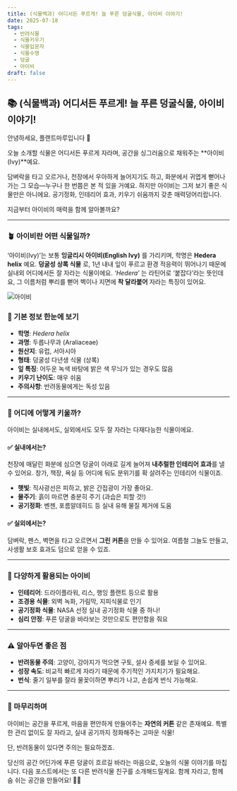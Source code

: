 ```yaml
---
title: (식물백과) 어디서든 푸르게! 늘 푸른 덩굴식물, 아이비 이야기!
date: 2025-07-18
tags:
  - 반려식물
  - 식물키우기
  - 식물입문자
  - 식물수명
  - 덩굴
  - 아이비
draft: false
---
```



## 📚  (식물백과) 어디서든 푸르게! 늘 푸른 덩굴식물, 아이비 이야기!

안녕하세요, 플랜트마루입니다 🌿

오늘 소개할 식물은 어디서든 푸르게 자라며, 공간을 싱그러움으로 채워주는 **아이비(Ivy)**예요.

담벼락을 타고 오르거나, 천장에서 우아하게 늘어지기도 하고, 화분에서 귀엽게 뻗어나가는 그 모습—누구나 한 번쯤은 본 적 있을 거예요.
하지만 아이비는 그저 보기 좋은 식물만은 아니에요. 공기정화, 인테리어 효과, 키우기 쉬움까지 갖춘 매력덩어리랍니다.

지금부터 아이비의 매력을 함께 알아볼까요?

---

### 🪴 아이비란 어떤 식물일까?

‘아이비(Ivy)’는 보통 **잉글리시 아이비(English Ivy)** 를 가리키며, 학명은 **Hedera helix** 예요.
**덩굴성 상록 식물** 로, 1년 내내 잎이 푸르고 환경 적응력이 뛰어나기 때문에 실내외 어디에서든 잘 자라는 식물이에요.
*‘Hedera’* 는 라틴어로 ‘붙잡다’라는 뜻인데요, 그 이름처럼 뿌리를 뻗어 벽이나 지면에 **착 달라붙어** 자라는 특징이 있어요.

![아이비](/images/ivy.png)

### **🌱 기본 정보 한눈에 보기**

- **학명**: _Hedera helix_  
- **과명**: 두릅나무과 (Araliaceae)
- **원산지**: 유럽, 서아시아
- **형태**: 덩굴성 다년생 식물 (상록)
- **잎 특징**: 어두운 녹색 바탕에 밝은 색 무늬가 있는 경우도 많음
- **키우기 난이도**: 매우 쉬움
- **주의사항**: 반려동물에게는 독성 있음

---

### **🏡 어디에 어떻게 키울까?**

아이비는 실내에서도, 실외에서도 모두 잘 자라는 다재다능한 식물이에요.

#### **✅ 실내에서는?**
  
천장에 매달린 화분에 심으면 덩굴이 아래로 길게 늘어져 **내추럴한 인테리어 효과**를 낼 수 있어요.
창가, 책장, 욕실 등 어디에 둬도 분위기를 확 살려주는 인테리어 식물이죠.

- **햇빛**: 직사광선은 피하고, 밝은 간접광이 가장 좋아요.   
- **물주기**: 흙이 마르면 충분히 주기 (과습은 피할 것!)
- **공기정화**: 벤젠, 포름알데히드 등 실내 유해 물질 제거에 도움

#### **✅ 실외에서는?**

담벼락, 펜스, 벽면을 타고 오르면서 **그린 커튼**을 만들 수 있어요. 여름철 그늘도 만들고, 사생활 보호 효과도 덤으로 얻을 수 있죠.

---

### **🌼 다양하게 활용되는 아이비**

- **인테리어**: 드라이플라워, 리스, 행잉 플랜트 등으로 활용  
- **조경용 식물**: 외벽 녹화, 가림막, 지피식물로 인기
- **공기정화 식물**: NASA 선정 실내 공기정화 식물 중 하나!
- **심리 안정**: 푸른 덩굴을 바라보는 것만으로도 편안함을 줘요

---

### **⚠️ 알아두면 좋은 점**

- **반려동물 주의**: 고양이, 강아지가 먹으면 구토, 설사 증세를 보일 수 있어요.
- **성장 속도**: 비교적 빠르게 자라기 때문에 주기적인 가지치기가 필요해요.
- **번식**: 줄기 일부를 잘라 물꽂이하면 뿌리가 나고, 손쉽게 번식 가능해요.

---

### **🌿 마무리하며**

아이비는 공간을 푸르게, 마음을 편안하게 만들어주는 **자연의 커튼** 같은 존재예요.
특별한 관리 없이도 잘 자라고, 실내 공기까지 정화해주는 고마운 식물!

단, 반려동물이 있다면 주의는 필요하겠죠.

당신의 공간 어딘가에 푸른 덩굴이 흐르길 바라는 마음으로, 오늘의 식물 이야기를 마칩니다.
다음 포스트에서는 또 다른 반려식물 친구를 소개해드릴게요.
함께 자라고, 함께 숨 쉬는 공간을 만들어요! 🌱💚